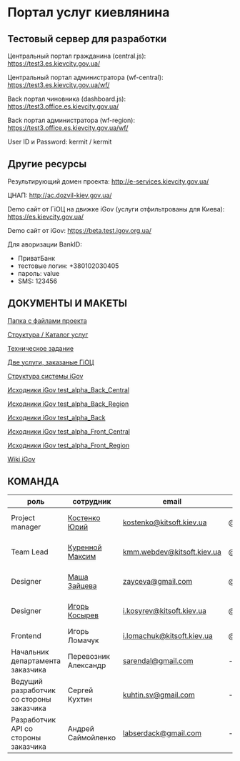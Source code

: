 # Портал услуг киевлянина

## Тестовый сервер для разработки

Центральный портал гражданина (central.js): https://test3.es.kievcity.gov.ua/ 

Центральный  портал администратора (wf-central): https://test3.es.kievcity.gov.ua/wf/

Back портал чиновника (dashboard.js): https://test3.office.es.kievcity.gov.ua/

Back портал администратора (wf-region): https://test3.office.es.kievcity.gov.ua/wf/ 

User ID и Password:
kermit / kermit

## Другие ресурсы

Результирующий домен проекта: http://e-services.kievcity.gov.ua/

ЦНАП: http://ac.dozvil-kiev.gov.ua/ 

Demo сайт от ГіОЦ на движке iGov (услуги отфильтрованы для Киева): https://es.kievcity.gov.ua/

Demo сайт от iGov: https://beta.test.igov.org.ua/  

Для аворизации BankID: 
- ПриватБанк 
- тестовые логин: +380102030405
- пароль: value
- SMS: 123456

## ДОКУМЕНТЫ И МАКЕТЫ

[Папка с файлами проекта](https://drive.google.com/open?id=0B_S7tdV-CEHOcXY2UXJxdkZoRVU)

[Структура / Каталог услуг](https://drive.google.com/open?id=1itYolrSmo8D4-c9TJ4pHN5rrlFokrL79L2CZfLquJG0)

[Техническое задание](https://drive.google.com/open?id=0ByJvzOc1JeK_bnZDU0JRdnRubm8)

[Две услуги, заказаные ГіОЦ](https://drive.google.com/open?id=0ByJvzOc1JeK_OVM1NGtEV2FNYkU)

[Структура системы iGov](https://drive.google.com/open?id=0ByJvzOc1JeK_bkNUUHNVc1EwaVE)

[Исходники iGov test_alpha_Back_Central](https://drive.google.com/open?id=0ByJvzOc1JeK_SVBWRmFsUlIyRG8)

[Исходники iGov test_alpha_Back_Region](https://drive.google.com/open?id=0ByJvzOc1JeK_eFRDVTM1T1F5cXc)

[Исходники iGov test_alpha_Back](https://drive.google.com/open?id=0ByJvzOc1JeK_b0E3NWdCbE5OOTg)

[Исходники iGov test_alpha_Front_Central](https://drive.google.com/open?id=0ByJvzOc1JeK_anRxbDNDYmJWR0U)

[Исходники iGov test_alpha_Front_Region](https://drive.google.com/open?id=0ByJvzOc1JeK_SVBQaWdVVVZQODA)

[Wiki iGov](https://github.com/e-government-ua/i/wiki)


## КОМАНДА

| роль | сотрудник | email | slack | phone |
| -------- | -------- | -------- | -------- | -------- |
| Project manager   | [Костенко Юрий](https://gitlab.com/kostenko1)   | kostenko@kitsoft.kiev.ua   | 	@kostenko   | 050 351 7612   |
| Team Lead   | [Куренной Максим](https://gitlab.com/kmm.kitsoft)   | kmm.webdev@kitsoft.kiev.ua   | 	@maksim_kurinniy   | 097 109 1362   |
| Designer   | [Маша Зайцева](https://gitlab.com/u/zayceva)   | zayceva@gmail.com   | 	@masha_zayceva   | 068 808 4779   |
| Designer   | [Игорь Косырев](https://gitlab.com/igor.kosyrev)   | i.kosyrev@kitsoft.kiev.ua   | 	@i.kosyrev   | 099 792 6261   |
| Frontend   | Игорь Ломачук   | 	i.lomachuk@kitsoft.kiev.ua   | @igorlomachuk   | -   |
| Начальник департамента заказчика   | Перевозник Александр   | sarendal@gmail.com   | -   | 067 459 8181   |
| Ведущий разработчик со стороны заказчика   | Сергей Кухтин   | kuhtin.sv@gmail.com   | -   | 099 515 9019   |
| Разработчик API со стороны заказчика   | Андрей Саймойленко   | labserdack@gmail.com   | -   | -   |


